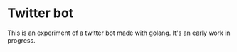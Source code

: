 # Twitter bot

This is an experiment of a twitter bot made with golang. It's an early work in progress.

